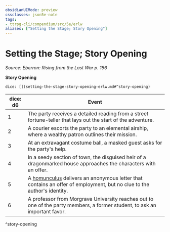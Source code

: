 ```yaml
---
obsidianUIMode: preview
cssclasses: json5e-note
tags:
- ttrpg-cli/compendium/src/5e/erlw
aliases: ["Setting the Stage; Story Opening"]
---
```

# Setting the Stage; Story Opening
*Source: Eberron: Rising from the Last War p. 186* 

**Story Opening**

`dice: [](setting-the-stage-story-opening-erlw.md#^story-opening)`

| dice: d6 | Event |
|----------|-------|
| 1 | The party receives a detailed reading from a street fortune-teller that lays out the start of the adventure. |
| 2 | A courier escorts the party to an elemental airship, where a wealthy patron outlines their mission. |
| 3 | At an extravagant costume ball, a masked guest asks for the party's help. |
| 4 | In a seedy section of town, the disguised heir of a dragonmarked house approaches the characters with an offer. |
| 5 | A [homunculus](homunculus.md) delivers an anonymous letter that contains an offer of employment, but no clue to the author's identity. |
| 6 | A professor from Morgrave University reaches out to one of the party members, a former student, to ask an important favor. |
^story-opening